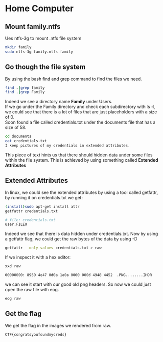 # Home Computer
## Mount family.ntfs
Ues ntfs-3g to mount .ntfs file system
```bash
mkdir family
sudo ntfs-3g family.ntfs family
```
## Go though the file system
By using the bash find and grep command to find the files we need.
```bash
find .|grep family
find .|grep Family
```
Indeed we see a directory name **Family** under Users.  
If we go under the Family directory and check each subdirectory with ls -l, we could see that there is a lot of files that are just placeholders with a size of 0.  
Soon found a file called credentials.txt under the documents file that has a size of 58.
```bash
cd documents
cat credentials.txt
I keep pictures of my credentials in extended attributes.
```
This piece of text hints us that there should hidden data under some files within the file system. This is achieved by using something called **Extended Attributes**  
## Extended Attributes
In linux, we could see the extended attributes by using a tool called getfattr, by running it on credentials.txt we get:
```bash
(install)sudo apt-get install attr
getfattr credentials.txt

# file: credentials.txt
user.FILE0
```
Indeed we see that there is data hidden under credentials.txt. Now by using a getfattr flag, we could get the raw bytes of the data by using -D
```bash
getfattr --only-values credentials.txt > raw
```
If we inspect it with a hex editor:
```bash
xxd raw

00000000: 8950 4e47 0d0a 1a0a 0000 000d 4948 4452  .PNG........IHDR
```
we can see it start with our good old png headers. So now we could just open the raw file with eog.
```bash
eog raw
```
## Get the flag
We get the flag in the images we rendered from raw.  
```
CTF{congratsyoufoundmycreds}
```
